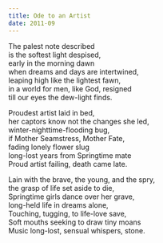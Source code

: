 ```yaml
---
title: Ode to an Artist
date: 2011-09
---
```


The palest note described  
is the softest light despised,  
early in the morning dawn  
when dreams and days are intertwined,  
leaping high like the lightest fawn,  
in a world for men, like God, resigned  
till our eyes the dew-light finds.  

Proudest artist laid in bed,  
her captors know not the changes she led,  
winter-nighttime-flooding bug,  
if Mother Seamstress, Mother Fate,  
fading lonely flower slug  
long-lost years from Springtime mate  
Proud artist failing, death came late.  

Lain with the brave, the young, and the spry,  
the grasp of life set aside to die,  
Springtime girls dance over her grave,  
long-held life in dreams alone,  
Touching, tugging, to life-love save,  
Soft mouths seeking to draw tiny moans  
Music long-lost, sensual whispers, stone.  
